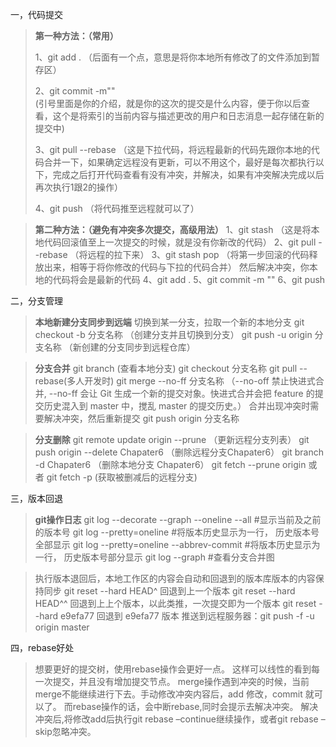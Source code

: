 一，代码提交

> **第一种方法：（常用）**
> 
> 1、git add .
（后面有一个点，意思是将你本地所有修改了的文件添加到暂存区）
> 
> 2、git commit -m""  
(引号里面是你的介绍，就是你的这次的提交是什么内容，便于你以后查看，这个是将索引的当前内容与描述更改的用户和日志消息一起存储在新的提交中)
> 
> 3、git pull --rebase
（这是下拉代码，将远程最新的代码先跟你本地的代码合并一下，如果确定远程没有更新，可以不用这个，最好是每次都执行以下，完成之后打开代码查看有没有冲突，并解决，如果有冲突解决完成以后再次执行1跟2的操作）
> 
> 4、git push
 （将代码推至远程就可以了）

> **第二种方法：（避免有冲突多次提交，高级用法）**
1、git stash
 （这是将本地代码回滚值至上一次提交的时候，就是没有你新改的代码）
2、git pull --rebase
（将远程的拉下来）
3、git stash pop
（将第一步回滚的代码释放出来，相等于将你修改的代码与下拉的代码合并）
 然后解决冲突，你本地的代码将会是最新的代码
4、git add .
5、git commit -m ""
6、git push

二，分支管理

> **本地新建分支同步到远端**
切换到某一分支，拉取一个新的本地分支
git checkout -b  分支名称
（创建分支并且切换到分支）
git  push -u origin 分支名称
（新创建的分支同步到远程仓库）

> **分支合并**
git branch (查看本地分支)
git checkout 分支名称
git pull --rebase(多人开发时)
git merge --no-ff 分支名称
（--no-off 禁止快进式合并,  --no-ff 会让 Git 生成一个新的提交对象。快进式合并会把 feature 的提交历史混入到 master 中，搅乱 master 的提交历史。）
合并出现冲突时需要解决冲突，然后重新提交   git push origin 分支名称

> **分支删除**
git remote update origin --prune 
（更新远程分支列表）
git push origin --delete Chapater6
（删除远程分支Chapater6）
git branch -d  Chapater6
（删除本地分支 Chapater6）
git fetch --prune origin 或者 git fetch -p
(获取被删减后的远程分支)

 三，版本回退

>  **git操作日志** 
 git log --decorate --graph --oneline --all #显示当前及之前的版本号 git
log --pretty=oneline #将版本历史显示为一行， 历史版本号全部显示 git log --pretty=oneline
--abbrev-commit #将版本历史显示为一行， 历史版本号部分显示 git log --graph #查看分支合并图

> 执行版本退回后，本地工作区的内容会自动和回退到的版本库版本的内容保持同步
git reset --hard HEAD^ 回退到上一个版本
git reset --hard HEAD^^ 回退到上上个版本，以此类推，一次提交即为一个版本
git reset --hard e9efa77 回退到 e9efa77 版本
推送到远程服务器：git push -f -u origin master

四，rebase好处

> 想要更好的提交树，使用rebase操作会更好一点。 这样可以线性的看到每一次提交，并且没有增加提交节点。 
merge操作遇到冲突的时候，当前merge不能继续进行下去。手动修改冲突内容后，add 修改，commit 就可以了。 
而rebase操作的话，会中断rebase,同时会提示去解决冲突。 解决冲突后,将修改add后执行git rebase –continue继续操作，或者git rebase –skip忽略冲突。
